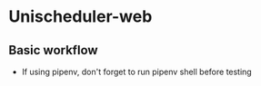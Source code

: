 # Unischeduler-web

## Basic workflow
* If using pipenv, don't forget to run pipenv shell before testing